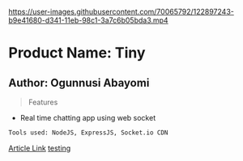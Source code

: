 

https://user-images.githubusercontent.com/70065792/122897243-b9e41680-d341-11eb-98c1-3a7c6b05bda3.mp4

# Product Name: Tiny

## Author: Ogunnusi Abayomi

> Features

* Real time chatting app using web socket

```html
Tools used: NodeJS, ExpressJS, Socket.io CDN
```
[Article Link](https://dev.to/drsimplegraffiti/chat-app-using-socket-io-1hp0)
[testing](http://localhost:3000)

